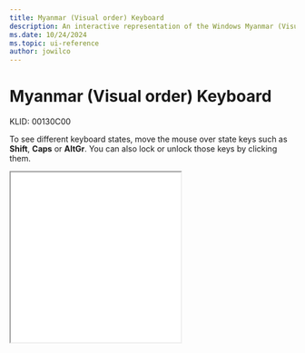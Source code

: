 ```yaml
---
title: Myanmar (Visual order) Keyboard
description: An interactive representation of the Windows Myanmar (Visual order) keyboard. To see different keyboard states, click or move the mouse over the state keys.
ms.date: 10/24/2024
ms.topic: ui-reference
author: jowilco
---
```


# Myanmar (Visual order) Keyboard

KLID: 00130C00

To see different keyboard states, move the mouse over state keys such as **Shift**, **Caps** or **AltGr**. You can also lock or unlock those keys by clicking them.

<iframe src="kbdmyan_2.html" height="300"></iframe>
